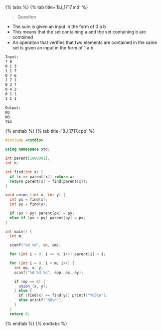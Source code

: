 {% tabs %}
{% tab title='BJ_1717.md' %}

> Question

* The sum is given an input in the form of 0 a b
* This means that the set containing a and the set containing b are combined
* An operation that verifies that two elements are contained in the same set is given an input in the form of 1 a b

```txt
Input:
7 8
0 1 3
1 1 7
0 7 6
1 7 1
0 3 7
0 4 2
0 1 1
1 1 1

Output:
NO
NO
YES
```

{% endtab %}
{% tab title='BJ_1717.cpp' %}

```cpp
#include <cstdio>

using namespace std;

int parent[1000001];
int n;

int find(int x) {
  if (x == parent[x]) return x;
  return parent[x] = find(parent[x]);
}

void union_(int x, int y) {
  int px = find(x);
  int py = find(y);

  if (px > py) parent[px] = py;
  else if (px < py) parent[py] = px;
}

int main() {
  int m;

  scanf("%d %d", &n, &m);

  for (int i = 0; i <= n; i++) parent[i] = i;

  for (int i = 0; i < m; i++) {
    int op, x, y;
    scanf("%d %d %d", &op, &x, &y);

    if (op == 0) {
      union_(x, y);
    } else {
      if (find(x) == find(y)) printf("YES\n");
      else printf("NO\n");
    }
  }
  return 0;
```

{% endtab %}
{% endtabs %}
